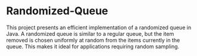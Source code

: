 # Randomized-Queue
This project presents an efficient implementation of a randomized queue in Java. A randomized queue is similar to a regular queue, but the item removed is chosen uniformly at random from the items currently in the queue. This makes it ideal for applications requiring random sampling.
